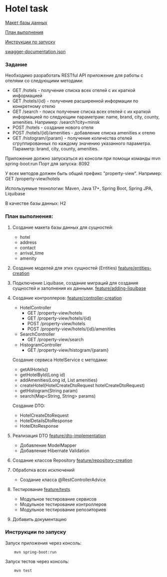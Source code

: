# Hotel task #

[Макет базы данных](https://github.com/EugeneKroshinsky/hotel-task/blob/main/diagrams/database-diagram.png)

[План выполнения](#plan)

[Инструкции по запуску](#instructions)

[swagger-documentation.json](https://github.com/EugeneKroshinsky/hotel-task/blob/swagger-documentation.json)



### Задание ###
Необходимо разработать RESTful API приложение для работы с отелями со следующими методами:

- GET /hotels - получение списка всех отелей с их краткой информацией
- GET /hotels/{id} - получение расширенной информации по конкретному отелю
- GET /search - поиск получение списка всех отелей с их краткой информацией по следующим параметрам: name, brand, city, county, amenities. Например: /search?city=minsk
- POST /hotels - создание нового отеля
- POST /hotels/{id}/amenities - добавление списка amenities к отелю
- GET /histogram/{param} - получение количества отелей сгруппированных по каждому значению указанного параметра. Параметр: brand, city, county, amenities.

Приложение должно запускаться из консоли при помощи команды mvn spring-boot:run
Порт для запуска: 8092

У всех методов должен быть общий префикс "property-view". Например: GET /property-view/hotels

Используемые технологии:
Maven, Java 17+, Spring Boot, Spring JPA, Liquibase

В качестве базы данных:
H2

<a id="plan"></a>
### План выполнения: ###
1) Создание макета базы данных для сущностей:
    - hotel
    - address
    - contact
    - arrival_time
    - amenity
2) Создание моделей для этих сущностей (Entities) [feature/entities-creation](https://github.com/EugeneKroshinsky/hotel-task/tree/feature/entities-creation)
3) Подключение Liquibase, создание миграций для создания сущностей и заполнения их данными. [feature/adding-liquibase](https://github.com/EugeneKroshinsky/hotel-task/tree/feature/adding-liquibase)
4) Создание контроллеров: [feature/controller-creation](https://github.com/EugeneKroshinsky/hotel-task/tree/feature/controller-creation)
   - HotelController
     - GET /property-view/hotels
     - GET /property-view/hotels/{id}
     - POST /property-view/hotels
     - POST /property-view/hotels/{id}/amenities
   - SearchController
     - GET /property-view/search
   - HistogramController
     - GET /property-view/histogram/{param}
     
   Создание сервиса HotelService с методами:
   - getAllHotels()
   - getHotelById(Long id) 
   - addAmenities(Long id, List<String> amenities)
   - createHotel(HotelCreateDtoRequest hotelCreateDtoRequest)
   - getHistogram(String param)
   - search(Map<String, String> params)
   
   Создание DTO:
   - HotelCreateDtoRequest
   - HotelDetailsDtoResponse
   - HotelDtoResponse
5) Реализация DTO [feature/dto-implementation](https://github.com/EugeneKroshinsky/hotel-task/tree/feature/dto-implementation)
   - Добавление ModelMapper
   - Добавление Hibernate Validation
6) Создание классов Repository [feature/repository-creation](https://github.com/EugeneKroshinsky/hotel-task/tree/feature/repository-creation)
7) Обработка всех исключений
   - Создание класса @RestControllerAdvice
8) Тестирование  [feature/tests](https://github.com/EugeneKroshinsky/hotel-task/tree/feature/tests)
   - Модульное тестирование сервисов
   - Модульное тестирование контроллеров
   - Модульное тестирование репозиториев
9) Добавить документацию
<a id="instructions"></a>
### Инструкции по запуску ###

Запуск приложения через консоль:
```
    mvn spring-boot:run
```

Запуск тестов через консоль:
```
    mvn test
```
